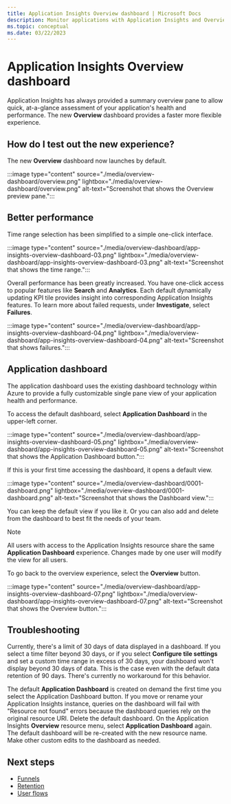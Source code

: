 ```yaml
---
title: Application Insights Overview dashboard | Microsoft Docs
description: Monitor applications with Application Insights and Overview dashboard functionality.
ms.topic: conceptual
ms.date: 03/22/2023
---
```


# Application Insights Overview dashboard

Application Insights has always provided a summary overview pane to allow quick, at-a-glance assessment of your application's health and performance. The new **Overview** dashboard provides a faster more flexible experience.

## How do I test out the new experience?

The new **Overview** dashboard now launches by default.

:::image type="content" source="./media/overview-dashboard/overview.png" lightbox="./media/overview-dashboard/overview.png" alt-text="Screenshot that shows the Overview preview pane.":::

## Better performance

Time range selection has been simplified to a simple one-click interface.

:::image type="content" source="./media/overview-dashboard/app-insights-overview-dashboard-03.png" lightbox="./media/overview-dashboard/app-insights-overview-dashboard-03.png" alt-text="Screenshot that shows the time range.":::

Overall performance has been greatly increased. You have one-click access to popular features like **Search** and **Analytics**. Each default dynamically updating KPI tile provides insight into corresponding Application Insights features. To learn more about failed requests, under **Investigate**, select **Failures**.

:::image type="content" source="./media/overview-dashboard/app-insights-overview-dashboard-04.png" lightbox="./media/overview-dashboard/app-insights-overview-dashboard-04.png" alt-text="Screenshot that shows failures.":::

## Application dashboard

The application dashboard uses the existing dashboard technology within Azure to provide a fully customizable single pane view of your application health and performance.

To access the default dashboard, select **Application Dashboard** in the upper-left corner.

:::image type="content" source="./media/overview-dashboard/app-insights-overview-dashboard-05.png" lightbox="./media/overview-dashboard/app-insights-overview-dashboard-05.png" alt-text="Screenshot that shows the Application Dashboard button.":::

If this is your first time accessing the dashboard, it opens a default view.

:::image type="content" source="./media/overview-dashboard/0001-dashboard.png" lightbox="./media/overview-dashboard/0001-dashboard.png" alt-text="Screenshot that shows the Dashboard view.":::

You can keep the default view if you like it. Or you can also add and delete from the dashboard to best fit the needs of your team.

> [!NOTE]
> All users with access to the Application Insights resource share the same **Application Dashboard** experience. Changes made by one user will modify the view for all users.

To go back to the overview experience, select the **Overview** button.

:::image type="content" source="./media/overview-dashboard/app-insights-overview-dashboard-07.png" lightbox="./media/overview-dashboard/app-insights-overview-dashboard-07.png" alt-text="Screenshot that shows the Overview button.":::

## Troubleshooting

Currently, there's a limit of 30 days of data displayed in a dashboard. If you select a time filter beyond 30 days, or if you select **Configure tile settings** and set a custom time range in excess of 30 days, your dashboard won't display beyond 30 days of data. This is the case even with the default data retention of 90 days. There's currently no workaround for this behavior.

The default **Application Dashboard** is created on demand the first time you select the Application Dashboard button. If you move or rename your Application Insights instance, queries on the dashboard will fail with "Resource not found" errors because the dashboard queries rely on the original resource URI. Delete the default dashboard. On the Application Insights **Overview** resource menu, select **Application Dashboard** again. The default dashboard will be re-created with the new resource name. Make other custom edits to the dashboard as needed.

## Next steps

- [Funnels](./usage-funnels.md)
- [Retention](./usage-retention.md)
- [User flows](./usage-flows.md)
